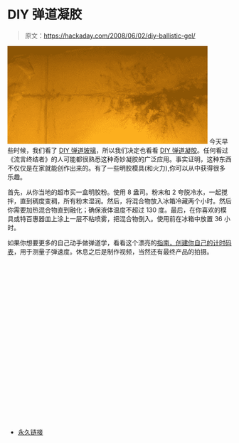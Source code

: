 # DIY 弹道凝胶

> 原文：<https://hackaday.com/2008/06/02/diy-ballistic-gel/>

![](img/4c787165d38de7faba99714cd04961cf.png)
今天早些时候，我们看了 [DIY 弹道玻璃](http://www.hackaday.com/2008/06/02/diy-ballistic-glass/)，所以我们决定也看看 [DIY 弹道凝胶](http://www.myscienceproject.org/gelatin.html)。任何看过《流言终结者》的人可能都很熟悉这种奇妙凝胶的广泛应用。事实证明，这种东西不仅仅是在家就能创作出来的。有了一些明胶模具(和火力),你可以从中获得很多乐趣。

首先，从你当地的超市买一盒明胶粉。使用 8 盎司。粉末和 2 夸脱冷水，一起搅拌，直到稠度变稠，所有粉末湿润。然后，将混合物放入冰箱冷藏两个小时。然后你需要加热混合物直到融化；确保液体温度不超过 130 度。最后，在你喜欢的模具或特百惠器皿上涂上一层不粘喷雾，把混合物倒入。使用前在冰箱中放置 36 小时。

如果你想要更多的自己动手做弹道学，看看这个漂亮的[指南，创建你自己的计时码表](http://www.geocities.com/pest3125/chrono/chrono.htm)，用于测量子弹速度。休息之后是制作视频，当然还有最终产品的拍摄。

<object width="425" height="355"><param name="movie" value="http://www.youtube.com/v/qBDzKfKX_yw&amp;hl=en"><param name="wmode" value="transparent"></object>

*   [永久链接](http://www.myscienceproject.org/gelatin.html)